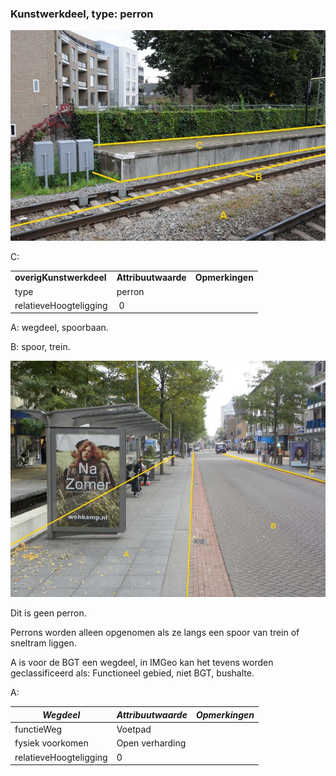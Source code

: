 ### Kunstwerkdeel, type: perron

![](media/031bb615459c1cbdfe6d81804a7ceef4ea9db4ad.jpg)

C:

|                         |                     |                 |
|-------------------------|---------------------|-----------------|
| **overigKunstwerkdeel** | **Attribuutwaarde** | **Opmerkingen** |
| type                    | perron              |                 |
| relatieveHoogteligging  |  0                  |                 |

A: wegdeel, spoorbaan.

B: spoor, trein.

![DSCN2122](media/c1dca420fd73b403b721c9a69859108707a0755c.jpg)

Dit is geen perron.

Perrons worden alleen opgenomen als ze langs een spoor van trein of sneltram liggen.

A is voor de BGT een wegdeel, in IMGeo kan het tevens worden geclassificeerd als: Functioneel gebied, niet BGT, bushalte.

A:

| ***Wegdeel***          | ***Attribuutwaarde*** | ***Opmerkingen*** |
|------------------------|-----------------------|-------------------|
| functieWeg             | Voetpad               |                   |
| fysiek voorkomen       | Open verharding       |                   |
| relatieveHoogteligging | 0                     |                   |
